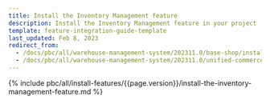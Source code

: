 ```yaml
---
title: Install the Inventory Management feature
description: Install the Inventory Management feature in your project
template: feature-integration-guide-template
last_updated: Feb 8, 2023
redirect_from:
  - /docs/pbc/all/warehouse-management-system/202311.0/base-shop/install-and-upgrade/install-features/install-the-inventory-management-feature.html
  - /docs/pbc/all/warehouse-management-system/202311.0/unified-commerce/install-and-upgrade/install-the-inventory-management-feature.html
---
```


{% include pbc/all/install-features/{{page.version}}/install-the-inventory-management-feature.md %} <!-- To edit, see /_includes/pbc/all/install-features/202311.0/install-the-inventory-management-feature.md -->